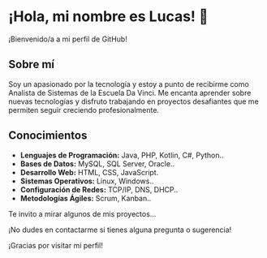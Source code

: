 # ¡Hola, mi nombre es Lucas! 👋

¡Bienvenido/a a mi perfil de GitHub!

## Sobre mí
Soy un apasionado por la tecnología y estoy a punto de recibirme como Analista de Sistemas de la Escuela Da Vinci. Me encanta aprender sobre nuevas tecnologías y disfruto trabajando en proyectos desafiantes que me permiten seguir creciendo profesionalmente.

## Conocimientos
- **Lenguajes de Programación:** Java, PHP, Kotlin, C#, Python..
- **Bases de Datos:** MySQL, SQL Server, Oracle..
- **Desarrollo Web:** HTML, CSS, JavaScript.
- **Sistemas Operativos:** Linux, Windows..
- **Configuración de Redes:** TCP/IP, DNS, DHCP..
- **Metodologías Ágiles:** Scrum, Kanban..

Te invito a mirar algunos de mis proyectos...
  
¡No dudes en contactarme si tienes alguna pregunta o sugerencia!

¡Gracias por visitar mi perfil!
